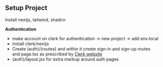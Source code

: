 ## Setup Project

Install nextjs, tailwind, shadcn

**Authentication**
- make account on clerk for authentication -> new project -> add env.local
- install clerk/nextjs
- Create (auth)/(routes) and within it create sign-in and sign-up routes and page.tsx as prescribed by [Clerk website](https://clerk.com/docs/references/nextjs/custom-signup-signin-pages)
- (auth)/layout.jsx for extra markup around auth pages

